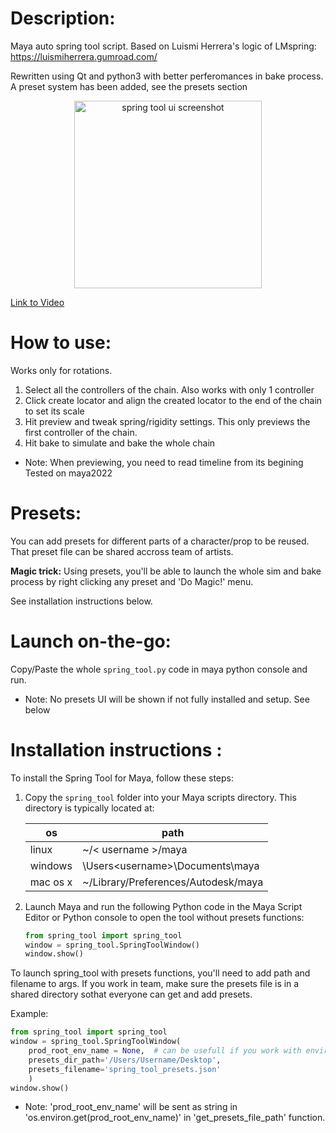 # Description:
Maya auto spring tool script.
Based on Luismi Herrera's logic of LMspring:
https://luismiherrera.gumroad.com/

Rewritten using Qt and python3 with better perferomances in bake process.
A preset system has been added, see the presets section

<div style="text-align: center;">
    <img src="https://garcia-nicolas.com/wp-content/uploads/2024/03/spring_tool_screenshot.png" alt="spring tool ui screenshot" width="300"/>
</div>

[Link to Video](https://garcia-nicolas.com/wp-content/uploads/2024/03/spring_tool_tuto.mp4)

# How to use:
Works only for rotations.
1. Select all the controllers of the chain. Also works with only 1 controller
2. Click create locator and align the created locator
to the end of the chain to set its scale
3. Hit preview and tweak spring/rigidity settings. This only previews the
first controller of the chain.
4. Hit bake to simulate and bake the whole chain

- Note: When previewing, you need to read timeline from its begining
    Tested on maya2022

# Presets:
You can add presets for different parts of a character/prop to be reused.
That preset file can be shared accross team of artists.
<p><b>Magic trick:</b>
Using presets, you'll be able to launch the whole sim and bake process
by right clicking any preset and 'Do Magic!' menu.</p>
<p>See installation instructions below.</p>


# Launch on-the-go:
Copy/Paste the whole `spring_tool.py` code in maya python console and run.
- Note: No presets UI will be shown if not fully installed and setup. See below

# Installation instructions :
To install the Spring Tool for Maya, follow these steps:

1. Copy the `spring_tool` folder into your Maya scripts directory. This directory is typically located at:

    | os       | path                                          |
    | ------   | ------                                        |
    | linux    | ~/< username >/maya                           |
    | windows  | \Users\<username>\Documents\maya              |
    | mac os x | ~<username>/Library/Preferences/Autodesk/maya |

2. Launch Maya and run the following Python code in the Maya Script Editor
or Python console to open the tool without presets functions:
   ```python
   from spring_tool import spring_tool
   window = spring_tool.SpringToolWindow()
   window.show()
   ```

To launch spring_tool with presets functions, you'll need to add path and filename
to args.
If you work in team, make sure the presets file is in a shared directory sothat
everyone can get and add presets.

Example:

```python
from spring_tool import spring_tool
window = spring_tool.SpringToolWindow(
    prod_root_env_name = None,  # can be usefull if you work with environments
    presets_dir_path='/Users/Username/Desktop',
    presets_filename='spring_tool_presets.json'
    )
window.show()
```
- Note: 'prod_root_env_name' will be sent as string in 'os.environ.get(prod_root_env_name)' in 'get_presets_file_path' function.

